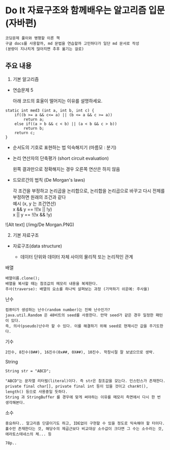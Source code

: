 # Do It 자료구조와 함께배우는 알고리즘 입문 (자바편)
	코딩문제 풀이와 병행할 이론 책 
	구글 docs를 사용할까, md 문법을 연습할까 고민하다가 일단 md 문서로 작성
	(분량이 지나치게 많아지면 추후 옮기는 걸로) 

## 주요 내용 
1. 기본 알고리즘
* 연습문제 5

	아래 코드의 효울이 떨어지는 이유를 설명하세요.
	
```
static int med3 (int a, int b, int c) {
	if((b >= a && c<= a) || (b <= a && c >= a))
		return a;
	else if((a > b && c < b) || (a < b && c > b))
		return b;
	return c;
}
```

* 순서도의 기호로 표현하는 법 익숙해지기 (마름모 : 분기)
* 논리 연산자의 단축평가 (short circuit evaluation)

	왼쪽 결과만으로 정확해지는 경우 오른쪽 연산은 하지 않음
* 드모르간의 법칙 (De Morgan's laws)

	각 조건을 부정하고 논리곱을 논리합으로, 논리합을 논리곱으로 바꾸고 다시 전체를 부정하면 원래의 조건과 같다   
	예시 (x, y 는 조건연산)   
	x && y == !(!x || !y)   
	x || y == !(!x && !y)   
	
![Alt text] (/img/De Morgan.PNG)



2. 기본 자료구조

* 자료구조(data structure)

  - 데이터 단위와 데이터 자체 사이의 물리적 또는 논리적인 관계  

배열

	배열이름.clone();   
	배열을 복사할 때는 참조값의 메모리 내용을 복제한다.   
	주사(traverse): 배열의 요소를 하나씩 살펴보는 과정 (기억하기 쉬운예: 주사율)

난수

	컴퓨터가 생성하는 난수(random number)는 진짜 난수인가?   
	java.util.Random 은 48비트의 seed를 사용한다. 만약 seed가 같은 경우 일정한 패턴이 있다.   
	즉, 의사(pseudo)난수라 할 수 있다. 이를 해결하기 위해 seed로 현재시간 값을 주기도한다.  

기수

	2진수, 8진수(0##), 16진수(0x##, 0X##), 10진수. 학창시절 잘 보냈으므로 생략.

String

```
String str = "ABCD";
```

	"ABCD"는 문자열 리터럴(literal)이다. 즉 str은 참조값을 갖는다. 인스턴스가 존재한다.   
	private final char[], private final int 등이 있을 것이고 charAt(),  length() 등으로 사용중일 듯하다.     
	String 과 StringBuffer 를 경우에 맞게 써야하는 이유를 메모리 측면에서 다시 한 번 생각해본다.

소수

	중요하다.. 알고리즘 단골이기도 하고, IDE없이 구현할 수 있을 정도로 익숙해야 할 터이다.   
	홀수만 존재한다는 것, 해당수의 제곱근보다 비교대상 소수값이 크다면 그 수는 소수라는 것, 에라토스테네스의 체... 등
	
	78p..
    
    
    
    
    
    
    
    
    